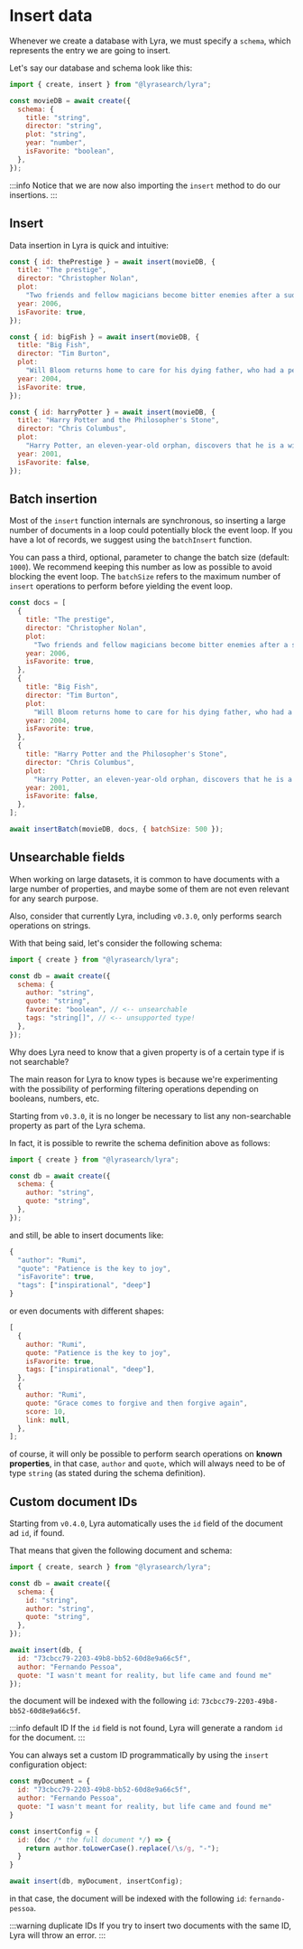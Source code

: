 # Insert data

Whenever we create a database with Lyra, we must specify a `schema`, which
represents the entry we are going to insert.

Let's say our database and schema look like this:

```javascript
import { create, insert } from "@lyrasearch/lyra";

const movieDB = await create({
  schema: {
    title: "string",
    director: "string",
    plot: "string",
    year: "number",
    isFavorite: "boolean",
  },
});
```

:::info
Notice that we are now also importing the `insert` method to do our insertions.
:::

## Insert

Data insertion in Lyra is quick and intuitive:

```javascript
const { id: thePrestige } = await insert(movieDB, {
  title: "The prestige",
  director: "Christopher Nolan",
  plot:
    "Two friends and fellow magicians become bitter enemies after a sudden tragedy. As they devote themselves to this rivalry, they make sacrifices that bring them fame but with terrible consequences.",
  year: 2006,
  isFavorite: true,
});

const { id: bigFish } = await insert(movieDB, {
  title: "Big Fish",
  director: "Tim Burton",
  plot:
    "Will Bloom returns home to care for his dying father, who had a penchant for telling unbelievable stories. After he passes away, Will tries to find out if his tales were really true.",
  year: 2004,
  isFavorite: true,
});

const { id: harryPotter } = await insert(movieDB, {
  title: "Harry Potter and the Philosopher's Stone",
  director: "Chris Columbus",
  plot:
    "Harry Potter, an eleven-year-old orphan, discovers that he is a wizard and is invited to study at Hogwarts. Even as he escapes a dreary life and enters a world of magic, he finds trouble awaiting him.",
  year: 2001,
  isFavorite: false,
});
```

## Batch insertion[​](https://docs.lyrasearch.io/usage/insert-data#batch-insertion)

Most of the `insert` function internals are synchronous, so inserting a large
number of documents in a loop could potentially block the event loop. If you
have a lot of records, we suggest using the `batchInsert` function.

You can pass a third, optional, parameter to change the batch size (default:
`1000`). We recommend keeping this number as low as possible to avoid blocking
the event loop. The `batchSize` refers to the maximum number of `insert`
operations to perform before yielding the event loop.

```javascript
const docs = [
  {
    title: "The prestige",
    director: "Christopher Nolan",
    plot:
      "Two friends and fellow magicians become bitter enemies after a sudden tragedy. As they devote themselves to this rivalry, they make sacrifices that bring them fame but with terrible consequences.",
    year: 2006,
    isFavorite: true,
  },
  {
    title: "Big Fish",
    director: "Tim Burton",
    plot:
      "Will Bloom returns home to care for his dying father, who had a penchant for telling unbelievable stories. After he passes away, Will tries to find out if his tales were really true.",
    year: 2004,
    isFavorite: true,
  },
  {
    title: "Harry Potter and the Philosopher's Stone",
    director: "Chris Columbus",
    plot:
      "Harry Potter, an eleven-year-old orphan, discovers that he is a wizard and is invited to study at Hogwarts. Even as he escapes a dreary life and enters a world of magic, he finds trouble awaiting him.",
    year: 2001,
    isFavorite: false,
  },
];

await insertBatch(movieDB, docs, { batchSize: 500 });
```

## Unsearchable fields

When working on large datasets, it is common to have documents with a large
number of properties, and maybe some of them are not even relevant for any
search purpose.

Also, consider that currently Lyra, including `v0.3.0`, only performs search
operations on strings.

With that being said, let's consider the following schema:

```javascript
import { create } from "@lyrasearch/lyra";

const db = await create({
  schema: {
    author: "string",
    quote: "string",
    favorite: "boolean", // <-- unsearchable
    tags: "string[]", // <-- unsupported type!
  },
});
```

Why does Lyra need to know that a given property is of a certain type if is not
searchable?

The main reason for Lyra to know types is because we're experimenting with the
possibility of performing filtering operations depending on booleans, numbers,
etc.

Starting from `v0.3.0`, it is no longer be necessary to list any non-searchable
property as part of the Lyra schema.

In fact, it is possible to rewrite the schema definition above as follows:

```javascript
import { create } from "@lyrasearch/lyra";

const db = await create({
  schema: {
    author: "string",
    quote: "string",
  },
});
```

and still, be able to insert documents like:

```javascript
{
  "author": "Rumi",
  "quote": "Patience is the key to joy",
  "isFavorite": true,
  "tags": ["inspirational", "deep"]
}
```

or even documents with different shapes:

```javascript
[
  {
    author: "Rumi",
    quote: "Patience is the key to joy",
    isFavorite: true,
    tags: ["inspirational", "deep"],
  },
  {
    author: "Rumi",
    quote: "Grace comes to forgive and then forgive again",
    score: 10,
    link: null,
  },
];
```

of course, it will only be possible to perform search operations on **known
properties**, in that case, `author` and `quote`, which will always need to be
of type `string` (as stated during the schema definition).

## Custom document IDs

Starting from `v0.4.0`, Lyra automatically uses the `id` field of the document ad `id`, if found.

That means that given the following document and schema:

```js
import { create, search } from "@lyrasearch/lyra";

const db = await create({
  schema: {
    id: "string",
    author: "string",
    quote: "string",
  },
});

await insert(db, {
  id: "73cbcc79-2203-49b8-bb52-60d8e9a66c5f",
  author: "Fernando Pessoa",
  quote: "I wasn't meant for reality, but life came and found me"
});
```

the document will be indexed with the following `id`: `73cbcc79-2203-49b8-bb52-60d8e9a66c5f`.

:::info default ID
If the `id` field is not found, Lyra will generate a random `id` for the document.
:::

You can always set a custom ID programmatically by using the `insert` configuration object:

```js
const myDocument = {
  id: "73cbcc79-2203-49b8-bb52-60d8e9a66c5f",
  author: "Fernando Pessoa",
  quote: "I wasn't meant for reality, but life came and found me"
}

const insertConfig = {
  id: (doc /* the full document */) => {
    return author.toLowerCase().replace(/\s/g, "-");
  }
}

await insert(db, myDocument, insertConfig);
```

in that case, the document will be indexed with the following `id`: `fernando-pessoa`.

:::warning duplicate IDs
If you try to insert two documents with the same ID, Lyra will throw an error.
:::